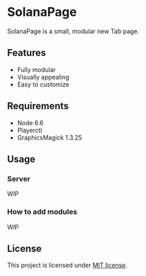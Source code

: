 # SolanaPage
SolanaPage is a small, modular new Tab page.
## Features
* Fully modular
* Visually appealing
* Easy to customize
## Requirements
* Node 6.6
* Playerctl
* GraphicsMagick 1.3.25

## Usage
### Server
WIP
### How to add modules
WIP
## License
This project is licensed under [MIT license](LICENSE).
